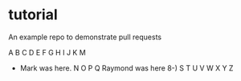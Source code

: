 # tutorial
An example repo to demonstrate pull requests

A
B
C
D
E
F
G
H
I
J
K
M
- Mark was here.
N
O
P
Q
Raymond was here 8-)
S
T
U
V
W
X
Y
Z
